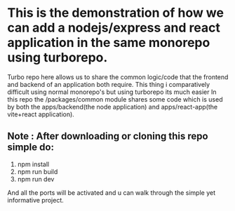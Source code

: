 # This is the demonstration of how we can add a nodejs/express and react application in the same monorepo using turborepo.
Turbo repo here allows us to share the common logic/code that the frontend and backend of an application both require.
This thing i comparatively difficult using normal monorepo's but using turborepo its much easier 
In this repo the /packages/common module shares some code which is used by both the apps/backend(the node application) and apps/react-app(the vite+react application).

## Note : After downloading or cloning this repo simple do:
1) npm install
2) npm run build
3) npm run dev


And all the ports will be activated and u can walk through the simple yet informative project.
